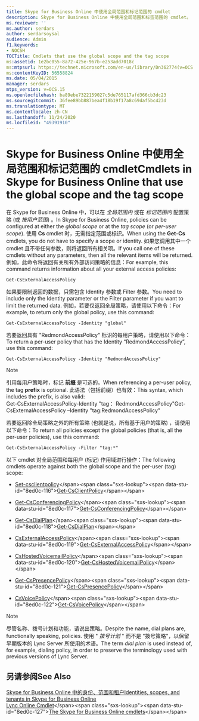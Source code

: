 ```yaml
---
title: Skype for Business Online 中使用全局范围和标记范围的 cmdlet
description: Skype for Business Online 中使用全局范围和标签范围的 cmdlet。
ms.reviewer: ''
ms.author: serdars
author: serdarsoysal
audience: Admin
f1.keywords:
- NOCSH
TOCTitle: Cmdlets that use the global scope and the tag scope
ms:assetid: 1e2bc055-8a72-425e-967b-e253add7018c
ms:mtpsurl: https://technet.microsoft.com/en-us/library/Dn362774(v=OCS.15)
ms:contentKeyID: 56558824
ms.date: 05/04/2015
manager: serdars
mtps_version: v=OCS.15
ms.openlocfilehash: ba89ebe7322159027c5de765117afd366cb3dc23
ms.sourcegitcommit: 36fee89bb887bea4f18b19f17a8c69daf5bc423d
ms.translationtype: MT
ms.contentlocale: zh-CN
ms.lasthandoff: 11/24/2020
ms.locfileid: "49391910"
---
```

# <a name="cmdlets-in-skype-for-business-online-that-use-the-global-scope-and-the-tag-scope"></a><span data-ttu-id="8ed0c-103">Skype for Business Online 中使用全局范围和标记范围的 cmdlet</span><span class="sxs-lookup"><span data-stu-id="8ed0c-103">Cmdlets in Skype for Business Online that use the global scope and the tag scope</span></span>

 


<span data-ttu-id="8ed0c-104">在 Skype for Business Online 中，可以在 *全局范围内* 或在 *标记范围内* 配置策略 (或 *按用户范围*) 。</span><span class="sxs-lookup"><span data-stu-id="8ed0c-104">In Skype for Business Online, policies can be configured at either the *global scope* or at the *tag scope* (or *per-user scope*).</span></span> <span data-ttu-id="8ed0c-105">使用 **Cs** cmdlet 时，无需指定范围或标识。</span><span class="sxs-lookup"><span data-stu-id="8ed0c-105">When using the **Get-Cs** cmdlets, you do not have to specify a scope or identity.</span></span> <span data-ttu-id="8ed0c-106">如果您调用其中一个 cmdlet 且不带任何参数，则将返回所有相关项。</span><span class="sxs-lookup"><span data-stu-id="8ed0c-106">If you call one of these cmdlets without any parameters, then all the relevant items will be returned.</span></span> <span data-ttu-id="8ed0c-107">例如，此命令将返回有关所有外部访问策略的信息：</span><span class="sxs-lookup"><span data-stu-id="8ed0c-107">For example, this command returns information about all your external access policies:</span></span>

    Get-CsExternalAccessPolicy

<span data-ttu-id="8ed0c-108">如果要限制返回的数据，只需包含 Identity 参数或 Filter 参数。</span><span class="sxs-lookup"><span data-stu-id="8ed0c-108">You need to include only the Identity parameter or the Filter parameter if you want to limit the returned data.</span></span> <span data-ttu-id="8ed0c-109">例如，若要仅返回全局策略，请使用以下命令：</span><span class="sxs-lookup"><span data-stu-id="8ed0c-109">For example, to return only the global policy, use this command:</span></span>

    Get-CsExternalAccessPolicy -Identity "global"

<span data-ttu-id="8ed0c-110">若要返回具有 "RedmondAccessPolicy" 标识的每用户策略，请使用以下命令：</span><span class="sxs-lookup"><span data-stu-id="8ed0c-110">To return a per-user policy that has the Identity “RedmondAccessPolicy”, use this command:</span></span>

    Get-CsExternalAccessPolicy -Identity "RedmondAccessPolicy"


> [!NOTE]  
> <span data-ttu-id="8ed0c-111">引用每用户策略时，标记 <STRONG>前缀</STRONG> 是可选的。</span><span class="sxs-lookup"><span data-stu-id="8ed0c-111">When referencing a per-user policy, the tag <STRONG>prefix</STRONG> is optional.</span></span> <span data-ttu-id="8ed0c-112">此语法（包括前缀）也有效：</span><span class="sxs-lookup"><span data-stu-id="8ed0c-112">This syntax, which includes the prefix, is also valid:</span></span><BR><span data-ttu-id="8ed0c-113">Get-CsExternalAccessPolicy-Identity "tag： RedmondAccessPolicy"</span><span class="sxs-lookup"><span data-stu-id="8ed0c-113">Get-CsExternalAccessPolicy –Identity "tag:RedmondAccessPolicy"</span></span>



<span data-ttu-id="8ed0c-114">若要返回除全局策略之外的所有策略 (也就是说，所有基于用户的策略) ，请使用以下命令：</span><span class="sxs-lookup"><span data-stu-id="8ed0c-114">To return all policies except the global policies (that is, all the per-user policies), use this command:</span></span>

    Get-CsExternalAccessPolicy -Filter "tag:*"

<span data-ttu-id="8ed0c-115">以下 cmdlet 对全局范围和每用户 (标记) 作用域进行操作：</span><span class="sxs-lookup"><span data-stu-id="8ed0c-115">The following cmdlets operate against both the global scope and the per-user (tag) scope:</span></span>

  - <span data-ttu-id="8ed0c-116">[Set-csclientpolicy](https://technet.microsoft.com/library/gg398830\(v=ocs.15\))</span><span class="sxs-lookup"><span data-stu-id="8ed0c-116">[Get-CsClientPolicy](https://technet.microsoft.com/library/gg398830\(v=ocs.15\))</span></span>

  - <span data-ttu-id="8ed0c-117">[Get-CsConferencingPolicy](https://technet.microsoft.com/library/gg398293\(v=ocs.15\))</span><span class="sxs-lookup"><span data-stu-id="8ed0c-117">[Get-CsConferencingPolicy](https://technet.microsoft.com/library/gg398293\(v=ocs.15\))</span></span>

  - <span data-ttu-id="8ed0c-118">[Get-CsDialPlan](https://technet.microsoft.com/library/gg413043\(v=ocs.15\))</span><span class="sxs-lookup"><span data-stu-id="8ed0c-118">[Get-CsDialPlan](https://technet.microsoft.com/library/gg413043\(v=ocs.15\))</span></span>

  - <span data-ttu-id="8ed0c-119">[CsExternalAccessPolicy](https://technet.microsoft.com/library/gg425805\(v=ocs.15\))</span><span class="sxs-lookup"><span data-stu-id="8ed0c-119">[Get-CsExternalAccessPolicy](https://technet.microsoft.com/library/gg425805\(v=ocs.15\))</span></span>

  - <span data-ttu-id="8ed0c-120">[CsHostedVoicemailPolicy](https://technet.microsoft.com/library/gg398348\(v=ocs.15\))</span><span class="sxs-lookup"><span data-stu-id="8ed0c-120">[Get-CsHostedVoicemailPolicy](https://technet.microsoft.com/library/gg398348\(v=ocs.15\))</span></span>

  - <span data-ttu-id="8ed0c-121">[Get-CsPresencePolicy](https://technet.microsoft.com/library/gg398463\(v=ocs.15\))</span><span class="sxs-lookup"><span data-stu-id="8ed0c-121">[Get-CsPresencePolicy](https://technet.microsoft.com/library/gg398463\(v=ocs.15\))</span></span>

  - <span data-ttu-id="8ed0c-122">[CsVoicePolicy](https://technet.microsoft.com/library/gg398101\(v=ocs.15\))</span><span class="sxs-lookup"><span data-stu-id="8ed0c-122">[Get-CsVoicePolicy](https://technet.microsoft.com/library/gg398101\(v=ocs.15\))</span></span>


> [!NOTE]  
> <span data-ttu-id="8ed0c-123">尽管名称、拨号计划和功能，请说出策略。</span><span class="sxs-lookup"><span data-stu-id="8ed0c-123">Despite the name, dial plans are, functionally speaking, policies.</span></span> <span data-ttu-id="8ed0c-124">使用 " <EM>拨号计划</EM> " 而不是 "拨号策略"，以保留早期版本的 Lync Server 所使用的术语。</span><span class="sxs-lookup"><span data-stu-id="8ed0c-124">The term <EM>dial plan</EM> is used instead of, for example, dialing policy, in order to preserve the terminology used with previous versions of Lync Server.</span></span>



## <a name="see-also"></a><span data-ttu-id="8ed0c-125">另请参阅</span><span class="sxs-lookup"><span data-stu-id="8ed0c-125">See Also</span></span>


[<span data-ttu-id="8ed0c-126">Skype for Business Online 中的身份、范围和租户</span><span class="sxs-lookup"><span data-stu-id="8ed0c-126">Identities, scopes, and tenants in Skype for Business Online</span></span>](identities-scopes-and-tenants-in-skype-for-business-online.md)  
<span data-ttu-id="8ed0c-127">[Lync Online Cmdlet](https://technet.microsoft.com/library/dn362817\(v=ocs.15\))</span><span class="sxs-lookup"><span data-stu-id="8ed0c-127">[The Skype for Business Online cmdlets](https://technet.microsoft.com/library/dn362817\(v=ocs.15\))</span></span>


